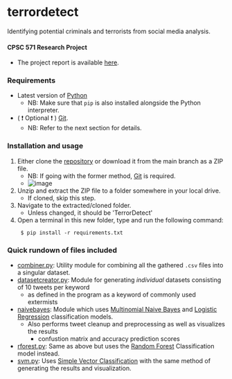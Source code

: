 # terrordetect
Identifying potential criminals and terrorists from social  media analysis.

#### CPSC 571 Research Project

-  The project report is available [here](https://github.com/Bhodrolok/TerrorDetect/blob/main/CPSC571-ProjRep-G20.pdf).

### Requirements

- Latest version of [Python](https://www.python.org/downloads/)
    - NB: Make sure that `pip` is also installed alongside the Python interpreter.
- ( :heavy_exclamation_mark: Optional :heavy_exclamation_mark: ) [Git](https://www.git-scm.com/downloads).
    - NB: Refer to the next section for details.

### Installation and usage
1. Either clone the [repository](https://github.com/bhodrolok/TerrorDetect.git) or download it from the main branch as a ZIP file.
    - NB: If going with the former method, [Git](https://www.git-scm.com/downloads) is required.
    - ![image](https://github.com/bhodrolok/TerrorDetect/assets/51386657/294342b0-590f-49d2-95df-af56e472fb7c)
2. Unzip and extract the ZIP file to a folder somewhere in your local drive.
    - If cloned, skip this step.
3. Navigate to the extracted/cloned folder.
    - Unless changed, it should be 'TerrorDetect'
5. Open a terminal in this new folder, type and run the following command:
   ```console
    $ pip install -r requirements.txt
   ``` 

### Quick rundown of files included
- [combiner.py](./combiner.py): Utility module for combining all the gathered `.csv` files into a singular dataset. 
- [datasetcreator.py](./datasetcreator.py): Module for generating _individual_ datasets consisting of 10 tweets per keyword
    - as defined in the program as a keyword of commonly used extermists
- [naivebayes](./naivebayes.py): Module which uses [Multinomial Naive Bayes](https://en.wikipedia.org/wiki/Naive_Bayes_classifier#Multinomial_naive_Bayes) and [Logistic Regression](https://en.wikipedia.org/wiki/Logistic_regression) classification models.
    - Also performs tweet cleanup and preprocessing as well as visualizes the results
        - confustion matrix and accuracy prediction scores
- [rforest.py](./rforest.py): Same as above but uses the [Random Forest](https://en.wikipedia.org/wiki/Random_forest) Classification model instead.
- [svm.py](./svm.py): Uses [Simple Vector Classification](https://en.wikipedia.org/wiki/Support_vector_machine) with the same method of generating the results and visualization.
